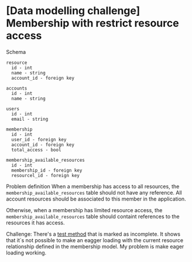 # [Data modelling challenge] Membership with restrict resource access

Schema

```
resource
  id - int
  name - string
  account_id - foreign key

accounts
  id - int
  name - string

users
  id - int
  email - string

membership
  id - int
  user_id - foreign key
  account_id - foreign key
  total_access - bool

membership_available_resources
  id - int
  membership_id - foreign key
  resourcel_id - foreign key
```

Problem definition
When a membership has access to all resources, the `membership_available_resources` table should not have any reference.
All account resources should be associated to this member in the application.

Otherwise, when a membership has limited resource access, the `membership_available_resources` table should containt references
to the resources it has access.

Challenge:
There's a [test method](https://github.com/gcaraciolo/challenges/blob/master/tests/Feature/ExampleTest.php#L26) that is marked as incomplete. It shows that it´s not possible to make an eagger loading
with the current resource relationship defined in the membership model. My problem is make eager loading working.
